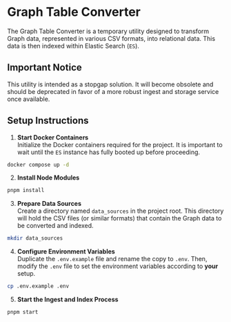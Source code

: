 # Graph Table Converter
The Graph Table Converter is a temporary utility designed to transform Graph data, represented in various CSV formats, into relational data. This data is then indexed within Elastic Search (`ES`). 

## Important Notice
This utility is intended as a stopgap solution. It will become obsolete and should be deprecated in favor of a more robust ingest and storage service once available.

## Setup Instructions
1. **Start Docker Containers**  
Initialize the Docker containers required for the project. It is important to wait until the `ES` instance has fully booted up before proceeding.

```bash
docker compose up -d
```

2. **Install Node Modules**
```bash
pnpm install
```

3. **Prepare Data Sources**  
Create a directory named `data_sources` in the project root. This directory will hold the CSV files (or similar formats) that contain the Graph data to be converted and indexed.
```bash
mkdir data_sources
```

4. **Configure Environment Variables**  
Duplicate the `.env.example` file and rename the copy to `.env`. Then, modify the `.env` file to set the environment variables according to **your** setup.
```bash
cp .env.example .env
```

5. **Start the Ingest and Index Process**
```bash
pnpm start
```